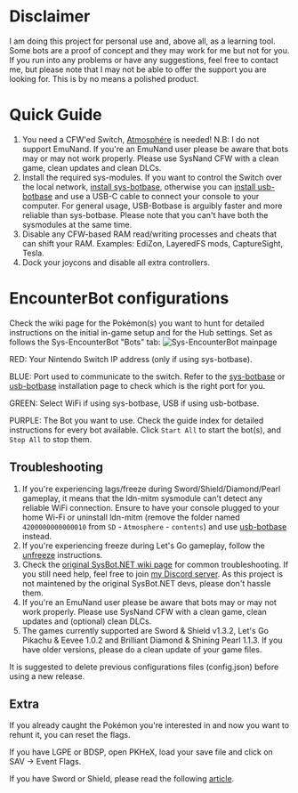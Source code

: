 # Disclaimer
I am doing this project for personal use and, above all, as a learning tool. Some bots are a proof of concept and they may work for me but not for you. If you run into any problems or have any suggestions, feel free to contact me, but please note that I may not be able to offer the support you are looking for. This is by no means a polished product.

# Quick Guide
1. You need a CFW'ed Switch, [Atmosphére](https://github.com/Atmosphere-NX/Atmosphere/releases) is needed! N.B: I do not support EmuNand. If you're an EmuNand user please be aware that bots may or may not work properly. Please use SysNand CFW with a clean game, clean updates and clean DLCs.
1. Install the required sys-modules. If you want to control the Switch over the local network, [install sys-botbase](https://github.com/Manu098vm/Sys-EncounterBot.NET/wiki/Install-sys-botbase), otherwise you can [install usb-botbase](https://github.com/Manu098vm/Sys-EncounterBot.NET/wiki/Install-usb-botbase) and use a USB-C cable to connect your console to your computer. For general usage, USB-Botbase is arguibly faster and more reliable than sys-botbase. Please note that you can't have both the sysmodules at the same time.
1. Disable any CFW-based RAM read/writing processes and cheats that can shift your RAM. Examples: EdiZon, LayeredFS mods, CaptureSight, Tesla.
1. Dock your joycons and disable all extra controllers.

# EncounterBot configurations
Check the wiki page for the Pokémon(s) you want to hunt for detailed instructions on the initial in-game setup and for the Hub settings.
Set as follows the Sys-EncounterBot "Bots" tab:
![Sys-EncounterBot mainpage](https://i.imgur.com/pFreEVR.png)

RED: Your Nintendo Switch IP address (only if using sys-botbase).

BLUE: Port used to communicate to the switch. Refer to the [sys-botbase](https://github.com/Manu098vm/Sys-EncounterBot.NET/wiki/Install-sys-botbase) or [usb-botbase](https://github.com/Manu098vm/Sys-EncounterBot.NET/wiki/Install-usb-botbase) installation page to check which is the right port for you.

GREEN: Select WiFi if using sys-botbase, USB if using usb-botbase.

PURPLE: The Bot you want to use. Check the guide index for detailed instructions for every bot available. Click `Start All` to start the bot(s), and `Stop All` to stop them.

## Troubleshooting
1. If you're experiencing lags/freeze during Sword/Shield/Diamond/Pearl gameplay, it means that the ldn-mitm sysmodule can't detect any reliable WiFi connection. Ensure to have your console plugged to your home Wi-Fi or uninstall ldn-mitm (remove the folder named `4200000000000010` from `SD` - `Atmosphere` - `contents`) and use [usb-botbase](https://github.com/Manu098vm/Sys-EncounterBot.NET/wiki/Install-usb-botbase) instead.
1. If you're experiencing freeze during Let's Go gameplay, follow the [unfreeze](https://github.com/Manu098vm/Sys-EncounterBot.NET/wiki/LGPE-Overworld-Spawn#unfreeze) instructions.
1. Check the [original SysBot.NET wiki page](https://github.com/kwsch/SysBot.NET/wiki/Troubleshooting) for common troubleshooting. If you still need help, feel free to join [my Discord server](https://discord.gg/WFbcUd6U8d). As this project is not maintened by the original SysBot.NET devs, please don't hassle them.
1. If you're an EmuNand user please be aware that bots may or may not work properly. Please use SysNand CFW with a clean game, clean updates and (optional) clean DLCs.
1. The games currently supported are Sword & Shield v1.3.2, Let's Go Pikachu & Eevee 1.0.2 and Brilliant Diamond & Shining Pearl 1.1.3. If you have older versions, please do a clean update of your game files.

It is suggested to delete previous configurations files (config.json) before using a new release.

## Extra
If you already caught the Pokémon you're interested in and now you want to rehunt it, you can reset the flags.

If you have LGPE or BDSP, open PKHeX, load your save file and click on SAV -> Event Flags.

If you have Sword or Shield, please read the following [article](https://projectpokemon.org/home/forums/topic/58060-enablingdisabling-event-flags-in-sword-shield/).
